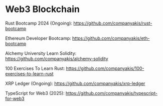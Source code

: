 # Web3 Blockchain

Rust Bootcamp 2024 (Ongoing):
https://github.com/companyakis/rust-bootcamp

Ethereum Developer Bootcamp:
https://github.com/companyakis/eth-bootcamp

Alchemy University Learn Solidity:
https://github.com/companyakis/alchemy-solidity

100 Exercises To Learn Rust:
https://github.com/companyakis/100-exercises-to-learn-rust

XRP Ledger (Ongoing):
https://github.com/companyakis/xrp-ledger

TypeScript for Web3 (2025):
https://github.com/companyakis/typescript-for-web3
